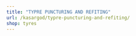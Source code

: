 ```yaml
---
title: "TYPRE PUNCTURING AND REFITING"
url: /kasargod/typre-puncturing-and-refiting/
shop: tyres
---
```


